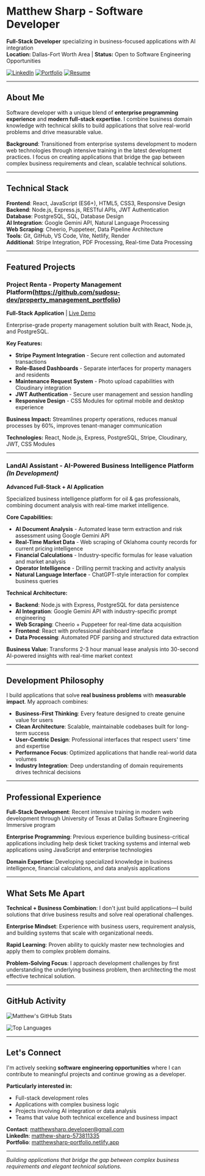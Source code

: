# Matthew Sharp - Software Developer

**Full-Stack Developer** specializing in business-focused applications with AI integration  
**Location:** Dallas-Fort Worth Area | **Status:** Open to Software Engineering Opportunities

[![LinkedIn](https://img.shields.io/badge/LinkedIn-0077B5?style=flat&logo=linkedin&logoColor=white)](https://linkedin.com/in/matthew-sharp-573811335/) 
[![Portfolio](https://img.shields.io/badge/Portfolio-FF5722?style=flat&logo=web&logoColor=white)](https://matthewsharp-portfolio.netlify.app)
[![Resume](https://img.shields.io/badge/Resume-4285F4?style=flat&logo=googledocs&logoColor=white)](#)

---

## About Me

Software developer with a unique blend of **enterprise programming experience** and **modern full-stack expertise**. I combine business domain knowledge with technical skills to build applications that solve real-world problems and drive measurable value.

**Background**: Transitioned from enterprise systems development to modern web technologies through intensive training in the latest development practices. I focus on creating applications that bridge the gap between complex business requirements and clean, scalable technical solutions.

---

## Technical Stack

**Frontend**: React, JavaScript (ES6+), HTML5, CSS3, Responsive Design  
**Backend**: Node.js, Express.js, RESTful APIs, JWT Authentication  
**Database**: PostgreSQL, SQL, Database Design  
**AI Integration**: Google Gemini API, Natural Language Processing  
**Web Scraping**: Cheerio, Puppeteer, Data Pipeline Architecture  
**Tools**: Git, GitHub, VS Code, Vite, Netlify, Render  
**Additional**: Stripe Integration, PDF Processing, Real-time Data Processing

---

## Featured Projects

### Project Renta - Property Management Platform(https://github.com/sudosu-dev/property_management_portfolio)
**Full-Stack Application** | [Live Demo](https://cozy-melba-1a313f.netlify.app/)

Enterprise-grade property management solution built with React, Node.js, and PostgreSQL.

**Key Features:**
- **Stripe Payment Integration** - Secure rent collection and automated transactions
- **Role-Based Dashboards** - Separate interfaces for property managers and residents  
- **Maintenance Request System** - Photo upload capabilities with Cloudinary integration
- **JWT Authentication** - Secure user management and session handling
- **Responsive Design** - CSS Modules for optimal mobile and desktop experience

**Business Impact:** Streamlines property operations, reduces manual processes by 60%, improves tenant-manager communication

**Technologies:** React, Node.js, Express, PostgreSQL, Stripe, Cloudinary, JWT, CSS Modules

---

### LandAI Assistant - AI-Powered Business Intelligence Platform *(In Development)*
**Advanced Full-Stack + AI Application**

Specialized business intelligence platform for oil & gas professionals, combining document analysis with real-time market intelligence.

**Core Capabilities:**
- **AI Document Analysis** - Automated lease term extraction and risk assessment using Google Gemini API
- **Real-Time Market Data** - Web scraping of Oklahoma county records for current pricing intelligence  
- **Financial Calculations** - Industry-specific formulas for lease valuation and market analysis
- **Operator Intelligence** - Drilling permit tracking and activity analysis
- **Natural Language Interface** - ChatGPT-style interaction for complex business queries

**Technical Architecture:**
- **Backend**: Node.js with Express, PostgreSQL for data persistence
- **AI Integration**: Google Gemini API with industry-specific prompt engineering
- **Web Scraping**: Cheerio + Puppeteer for real-time data acquisition
- **Frontend**: React with professional dashboard interface
- **Data Processing**: Automated PDF parsing and structured data extraction

**Business Value:** Transforms 2-3 hour manual lease analysis into 30-second AI-powered insights with real-time market context

---

## Development Philosophy

I build applications that solve **real business problems** with **measurable impact**. My approach combines:

- **Business-First Thinking**: Every feature designed to create genuine value for users
- **Clean Architecture**: Scalable, maintainable codebases built for long-term success  
- **User-Centric Design**: Professional interfaces that respect users' time and expertise
- **Performance Focus**: Optimized applications that handle real-world data volumes
- **Industry Integration**: Deep understanding of domain requirements drives technical decisions

---

## Professional Experience

**Full-Stack Development**: Recent intensive training in modern web development through University of Texas at Dallas Software Engineering Immersive program

**Enterprise Programming**: Previous experience building business-critical applications including help desk ticket tracking systems and internal web applications using JavaScript and enterprise technologies

**Domain Expertise**: Developing specialized knowledge in business intelligence, financial calculations, and data analysis applications

---

## What Sets Me Apart

**Technical + Business Combination**: I don't just build applications—I build solutions that drive business results and solve real operational challenges.

**Enterprise Mindset**: Experience with business users, requirement analysis, and building systems that scale with organizational needs.

**Rapid Learning**: Proven ability to quickly master new technologies and apply them to complex problem domains.

**Problem-Solving Focus**: I approach development challenges by first understanding the underlying business problem, then architecting the most effective technical solution.

---

## GitHub Activity

![Matthew's GitHub Stats](https://github-readme-stats.vercel.app/api?username=sudosu-dev&show_icons=true&theme=default&hide_border=true)

![Top Languages](https://github-readme-stats.vercel.app/api/top-langs/?username=sudosu-dev&layout=compact&theme=default&hide_border=true)

---

## Let's Connect

I'm actively seeking **software engineering opportunities** where I can contribute to meaningful projects and continue growing as a developer. 

**Particularly interested in:**
- Full-stack development roles
- Applications with complex business logic
- Projects involving AI integration or data analysis
- Teams that value both technical excellence and business impact

**Contact**: matthewsharp.developer@gmail.com  
**LinkedIn**: [matthew-sharp-573811335](https://linkedin.com/in/matthew-sharp-573811335/)  
**Portfolio**: [matthewsharp-portfolio.netlify.app](https://matthewsharp-portfolio.netlify.app)

---

*Building applications that bridge the gap between complex business requirements and elegant technical solutions.*
